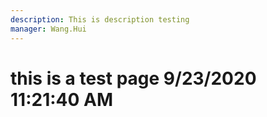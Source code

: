 ```yaml
---
description: This is description testing
manager: Wang.Hui
---
```

# this is a test page 9/23/2020 11:21:40 AM